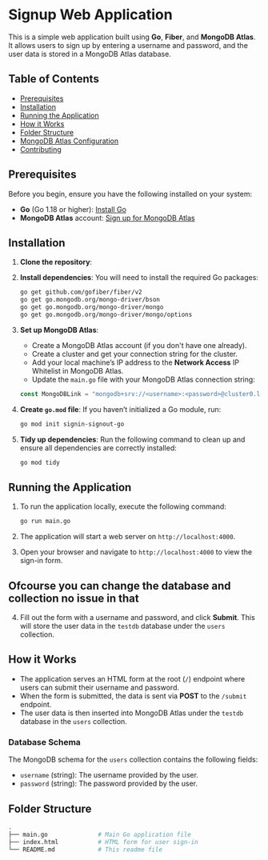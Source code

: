 # Signup  Web Application

This is a simple web application built using **Go**, **Fiber**, and **MongoDB Atlas**. It allows users to sign up by entering a username and password, and the user data is stored in a MongoDB Atlas database.

## Table of Contents

- [Prerequisites](#prerequisites)
- [Installation](#installation)
- [Running the Application](#running-the-application)
- [How it Works](#how-it-works)
- [Folder Structure](#folder-structure)
- [MongoDB Atlas Configuration](#mongodb-atlas-configuration)
- [Contributing](#contributing)

## Prerequisites

Before you begin, ensure you have the following installed on your system:

- **Go** (Go 1.18 or higher): [Install Go](https://go.dev/dl/)
- **MongoDB Atlas** account: [Sign up for MongoDB Atlas](https://www.mongodb.com/cloud/atlas)

## Installation

1. **Clone the repository**:
 

2. **Install dependencies**:
    You will need to install the required Go packages:
    ```bash
    go get github.com/gofiber/fiber/v2
    go get go.mongodb.org/mongo-driver/bson
    go get go.mongodb.org/mongo-driver/mongo
    go get go.mongodb.org/mongo-driver/mongo/options
    ```

3. **Set up MongoDB Atlas**:
    - Create a MongoDB Atlas account (if you don't have one already).
    - Create a cluster and get your connection string for the cluster.
    - Add your local machine’s IP address to the **Network Access** IP Whitelist in MongoDB Atlas.
    - Update the `main.go` file with your MongoDB Atlas connection string:
    ```go
    const MongoDBLink = "mongodb+srv://<username>:<password>@cluster0.lpuxv.mongodb.net/testdb"
    ```

4. **Create `go.mod` file**:
    If you haven’t initialized a Go module, run:
    ```bash
    go mod init signin-signout-go
    ```

5. **Tidy up dependencies**:
    Run the following command to clean up and ensure all dependencies are correctly installed:
    ```bash
    go mod tidy
    ```

## Running the Application

1. To run the application locally, execute the following command:
    ```bash
    go run main.go
    ```

2. The application will start a web server on `http://localhost:4000`.

3. Open your browser and navigate to `http://localhost:4000` to view the sign-in form.
## Ofcourse you can change the database and collection no issue in that
4. Fill out the form with a username and password, and click **Submit**. This will store the user data in the `testdb` database under the `users` collection.

## How it Works

- The application serves an HTML form at the root (`/`) endpoint where users can submit their username and password.
- When the form is submitted, the data is sent via **POST** to the `/submit` endpoint.
- The user data is then inserted into MongoDB Atlas under the `testdb` database in the `users` collection.

### Database Schema

The MongoDB schema for the `users` collection contains the following fields:

- `username` (string): The username provided by the user.
- `password` (string): The password provided by the user.

## Folder Structure

```bash
.
├── main.go              # Main Go application file
├── index.html           # HTML form for user sign-in
└── README.md            # This readme file
